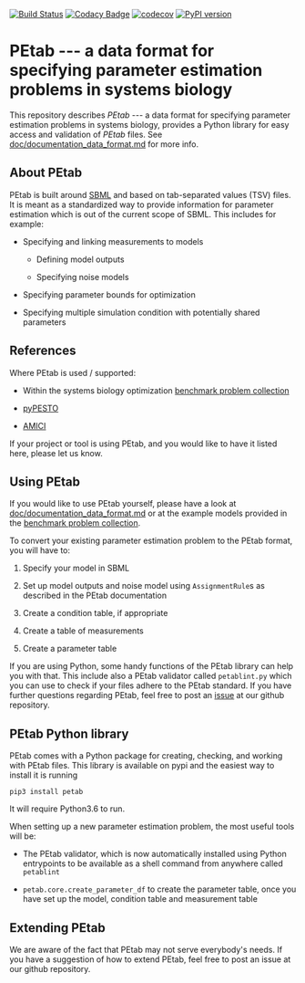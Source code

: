 [![Build Status](https://travis-ci.com/ICB-DCM/PEtab.svg?branch=master)](https://travis-ci.com/ICB-DCM/PEtab)
[![Codacy Badge](https://api.codacy.com/project/badge/Grade/c1e34bb9ade14fe6bce54199be18535c)](https://www.codacy.com/app/dweindl/PEtab?utm_source=github.com&amp;utm_medium=referral&amp;utm_content=ICB-DCM/PEtab&amp;utm_campaign=Badge_Grade)
[![codecov](https://codecov.io/gh/ICB-DCM/PEtab/branch/master/graph/badge.svg)](https://codecov.io/gh/ICB-DCM/PEtab)
[![PyPI version](https://badge.fury.io/py/petab.svg)](https://badge.fury.io/py/petab)


# PEtab --- a data format for specifying parameter estimation problems in systems biology

This repository describes *PEtab* --- a data format for specifying parameter 
estimation problems in systems biology, provides a Python library for easy 
access and validation of *PEtab* files. See 
[doc/documentation_data_format.md](doc/documentation_data_format.md) for more 
info.

## About PEtab

PEtab is built around [SBML](http://sbml.org/) and based on tab-separated values 
(TSV) files. It is meant as a standardized way to provide information for 
parameter estimation which is out of the current scope of SBML. This includes
for example:

  - Specifying and linking measurements to models

    - Defining model outputs

    - Specifying noise models

  - Specifying parameter bounds for optimization

  - Specifying multiple simulation condition with potentially shared parameters
 
## References

Where PEtab is used / supported:

  - Within the systems biology optimization 
    [benchmark problem collection](https://github.com/LoosC/Benchmark-Models)

  - [pyPESTO](https://github.com/ICB-DCM/pyPESTO/)

  - [AMICI](https://github.com/ICB-DCM/AMICI/)

If your project or tool is using PEtab, and you would like to have it listed
here, please let us know.

## Using PEtab

If you would like to use PEtab yourself, please have a look at 
[doc/documentation_data_format.md](doc/documentation_data_format.md) or at
the example models provided in the 
[benchmark problem collection](https://github.com/LoosC/Benchmark-Models).

To convert your existing parameter estimation problem to the PEtab format, you 
will have to:

1. Specify your model in SBML

1. Set up model outputs and noise model using `AssignmentRule`s as described in 
  the PEtab documentation

1. Create a condition table, if appropriate

1. Create a table of measurements

1. Create a parameter table

If you are using Python, some handy functions of the PEtab library can help 
you with that. This include also a PEtab validator called `petablint.py` which
you can use to check if your files adhere to the PEtab standard. If you have 
further questions regarding PEtab, feel free to post an 
[issue](https://github.com/ICB-DCM/PEtab/issues) at our github repository.

## PEtab Python library

PEtab comes with a Python package for creating, checking, and working with 
PEtab files. This library is available on pypi and the easiest way to install 
it is running

    pip3 install petab
    
It will require Python3.6 to run.

When setting up a new parameter estimation problem, the most useful tools will
be:

  - The PEtab validator, which is now automatically installed using Python entrypoints to 
    be available as a shell command from anywhere called `petablint`

  - `petab.core.create_parameter_df` to create the parameter table, once you
    have set up the model, condition table and measurement table


## Extending PEtab

We are aware of the fact that PEtab may not serve everybody's needs. If you 
have a suggestion of how to extend PEtab, feel free to post an issue at our 
github repository.
